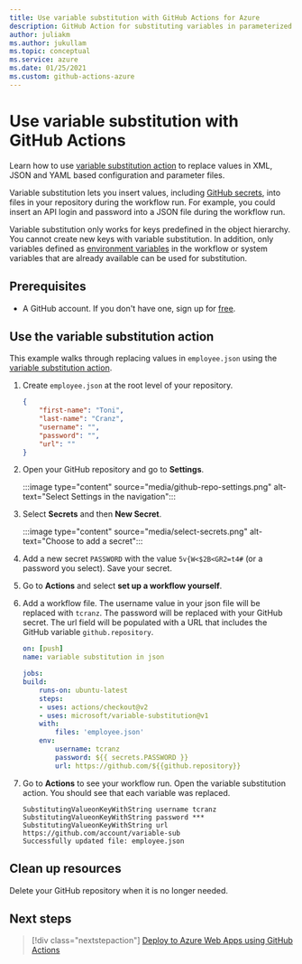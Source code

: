 ```yaml
--- 
title: Use variable substitution with GitHub Actions for Azure
description: GitHub Action for substituting variables in parameterized files
author: juliakm
ms.author: jukullam 
ms.topic: conceptual
ms.service: azure 
ms.date: 01/25/2021
ms.custom: github-actions-azure
---
```


# Use variable substitution with GitHub Actions

Learn how to use [variable substitution action](https://github.com/marketplace/actions/variable-substitution) to replace values in XML, JSON and YAML based configuration and parameter files.

Variable substitution lets you insert values, including [GitHub secrets](https://docs.github.com/en/actions/reference/encrypted-secrets), into files in your repository during the workflow run. For example, you could insert an API login and password into a JSON file during the workflow run.

Variable substitution only works for keys predefined in the object hierarchy. You cannot create new keys with variable substitution. In addition, only variables defined as [environment variables](https://docs.github.com/en/actions/reference/environment-variables) in the workflow or system variables that are already available can be used for substitution.

## Prerequisites

- A GitHub account. If you don't have one, sign up for [free](https://github.com/join).  

## Use the variable substitution action

This example walks through replacing values in `employee.json` using the [variable substitution action](https://github.com/marketplace/actions/variable-substitution).

1. Create `employee.json` at the root level of your repository.

    ```json
    {
        "first-name": "Toni",
        "last-name": "Cranz",
        "username": "",
        "password": "",
        "url": ""
    }
    ```

2. Open your GitHub repository and go to **Settings**.

    :::image type="content" source="media/github-repo-settings.png" alt-text="Select Settings in the navigation":::

3. Select **Secrets** and then **New Secret**.

    :::image type="content" source="media/select-secrets.png" alt-text="Choose to add a secret":::

4. Add a new secret `PASSWORD` with the value `5v{W<$2B<GR2=t4#` (or a password you select). Save your secret. 

5. Go to **Actions** and select **set up a workflow yourself**.

6. Add a workflow file. The username value in your json file will be replaced with `tcranz`. The password will be replaced with your GitHub secret. The url field will be populated with a URL that includes the GitHub variable `github.repository`.

    ```yaml
    on: [push]
    name: variable substitution in json

    jobs:
    build:
        runs-on: ubuntu-latest
        steps:
        - uses: actions/checkout@v2
        - uses: microsoft/variable-substitution@v1 
        with:
            files: 'employee.json'
        env:
            username: tcranz
            password: ${{ secrets.PASSWORD }}
            url: https://github.com/${{github.repository}}

    ```

7. Go to **Actions** to see your workflow run. Open the variable substitution action. You should see that each variable was replaced.

    ```text
    SubstitutingValueonKeyWithString username tcranz
    SubstitutingValueonKeyWithString password ***
    SubstitutingValueonKeyWithString url https://github.com/account/variable-sub
    Successfully updated file: employee.json
    ```

## Clean up resources

Delete your GitHub repository when it is no longer needed.

## Next steps

> [!div class="nextstepaction"]
> [Deploy to Azure Web Apps using GitHub Actions](/azure/app-service/deploy-github-actions)

